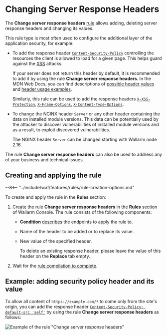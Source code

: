 # Changing Server Response Headers

The **Change server response headers** [rule](../../user-guides/rules/rules.md) allows adding, deleting server response headers and changing its values.

This rule type is most often used to configure the additional layer of the application security, for example:

* To add the response header [`Content-Security-Policy`](https://developer.mozilla.org/en-US/docs/Web/HTTP/Headers/Content-Security-Policy) controlling the resources the client is allowed to load for a given page. This helps guard against the [XSS](../../attacks-vulns-list.md#crosssite-scripting-xss) attacks.

    If your server does not return this header by default, it is recommended to add it by using the rule **Change server response headers**. In the MDN Web Docs, you can find descriptions of [possible header values](https://developer.mozilla.org/en-US/docs/Web/HTTP/Headers/Content-Security-Policy#directives) and [header usage examples](https://developer.mozilla.org/en-US/docs/Web/HTTP/CSP#examples_common_use_cases).

    Similarly, this rule can be used to add the response headers [`X-XSS-Protection`](https://developer.mozilla.org/en-US/docs/Web/HTTP/Headers/X-XSS-Protection), [`X-Frame-Options`](https://developer.mozilla.org/en-US/docs/Web/HTTP/Headers/X-Frame-Options), [`X-Content-Type-Options`](https://developer.mozilla.org/en-US/docs/Web/HTTP/Headers/X-Content-Type-Options).
* To change the NGINX header `Server` or any other header containing the data on installed module versions. This data can be potentially used by the attacker to discover vulnerabilities of installed module versions and as a result, to exploit discovered vulnerabilities.

    The NGINX header `Server` can be changed starting with Wallarm node 2.16.

The rule **Change server response headers** can also be used to address any of your business and technical issues.

## Creating and applying the rule

--8<-- "../include/waf/features/rules/rule-creation-options.md"

To create and apply the rule in the **Rules** section:

1. Create the rule **Change server response headers** in the **Rules** section of Wallarm Console. The rule consists of the following components:

      * **Condition** [describes](rules.md#branch-description) the endpoints to apply the rule to.
      * Name of the header to be added or to replace its value.
      * New value of the specified header.

        To delete an existing response header, please leave the value of this header on the **Replace** tab empty.

2. Wait for the [rule compilation to complete](rules.md#ruleset-lifecycle).

## Example: adding security policy header and its value

To allow all content of `https://example.com/*` to come only from the site's origin, you can add the response header [`Content-Security-Policy: default-src 'self'`](https://developer.mozilla.org/en-US/docs/Web/HTTP/CSP#example_1) by using the rule **Change server response headers** as follows:

![Example of the rule "Change server response headers"](../../images/user-guides/rules/add-replace-response-header.png)
